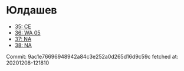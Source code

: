 # Юлдашев
- [35: CE](35.md)
- [36: WA 05](36.md)
- [37: NA](37.md)
- [38: NA](38.md)

Commit: 9ac1e76696948942a84c3e252a0d265d16d9c59c
 fetched at: 20201208-121810
